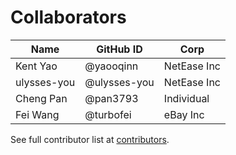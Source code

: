 # Collaborators

Name | GitHub ID | Corp
---  | ---       | --- 
Kent Yao    | @yaooqinn    | NetEase Inc
ulysses-you | @ulysses-you | NetEase Inc
Cheng Pan   | @pan3793     | Individual
Fei Wang    | @turbofei    | eBay Inc

See full contributor list at [contributors](https://github.com/apache/incubator-kyuubi/graphs/contributors).
